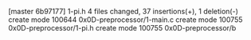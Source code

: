 [master 6b97177] 1-pi.h
 4 files changed, 37 insertions(+), 1 deletion(-)
 create mode 100644 0x0D-preprocessor/1-main.c
 create mode 100755 0x0D-preprocessor/1-pi.h
 create mode 100755 0x0D-preprocessor/b
